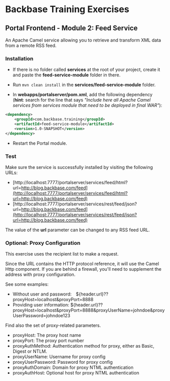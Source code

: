 # Backbase Training Exercises

## Portal Frontend - Module 2: Feed Service

An Apache Camel service allowing you to retrieve and transform XML data from a remote RSS feed.

### Installation

 - If there is no folder called **services** at the root of your project, create it and paste the **feed-service-module** folder in there.

 - Run `mvn clean install` in the **services/feed-service-module** folder.

 - In **webapps/portalserver/pom.xml**, add the following dependency (**hint**: search for the line that says _"Include here all Apache Camel services from services module that need to be deployed in final WAR"_):

  ```xml
  <dependency>
      <groupId>com.backbase.training</groupId>
      <artifactId>feed-service-module</artifactId>
      <version>1.0-SNAPSHOT</version>
  </dependency>
  ```

 - Restart the Portal module.

### Test
 
Make sure the service is successfully installed by visiting the following URLs:

- [http://localhost:7777/portalserver/services/feed/html?url=http://blog.backbase.com/feed](http://localhost:7777/portalserver/services/feed/html?url=http://blog.backbase.com/feed)
- [http://localhost:7777/portalserver/services/rest/feed/json?url=http://blog.backbase.com/feed](http://localhost:7777/portalserver/services/rest/feed/json?url=http://blog.backbase.com/feed)

The value of the **url** parameter can be changed to any RSS feed URL.

### Optional: Proxy Configuration

This exercise uses the recipient list to make a request.
 
Since the URL contains the HTTP protocol reference, it will use the Camel Http component. If you are behind a firewall, you'll need to supplement the address with proxy configuration.
  
See some examples: 
- Without user and password:  <simple>${header.url}??proxyHost=localhost&amp;proxyPort=8888</simple>
- Providing user information: <simple>${header.url}??proxyHost=localhost&amp;proxyPort=8888&amp;proxyUserName=johndoe&amp;proxyUserPassword=johndoe123</simple>
 
Find also the set of proxy-related parameters.
 
- proxyHost: The proxy host name
- proxyPort: The proxy port number
- proxyAuthMethod: Authentication method for proxy, either as Basic, Digest or NTLM.
- proxyUserName: Username for proxy config
- proxyUserPassword: Password for proxy config
- proxyAuthDomain: Domain for proxy NTML authentication
- proxyAuthHost: Optional host for proxy NTML authentication